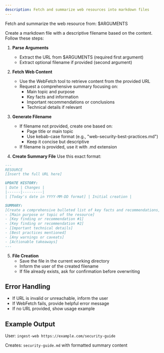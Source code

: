 ```yaml
---
description: Fetch and summarize web resources into markdown files
---
```


Fetch and summarize the web resource from: $ARGUMENTS

Create a markdown file with a descriptive filename based on the content. Follow these steps:

1. **Parse Arguments**
   - Extract the URL from $ARGUMENTS (required first argument)
   - Extract optional filename if provided (second argument)

2. **Fetch Web Content**
   - Use the WebFetch tool to retrieve content from the provided URL
   - Request a comprehensive summary focusing on:
     - Main topic and purpose
     - Key facts and information
     - Important recommendations or conclusions
     - Technical details if relevant

3. **Generate Filename**
   - If filename not provided, create one based on:
     - Page title or main topic
     - Use kebab-case format (e.g., "web-security-best-practices.md")
     - Keep it concise but descriptive
   - If filename is provided, use it with .md extension

4. **Create Summary File**
   Use this exact format:

```markdown
---
RESOURCE
[Insert the full URL here]

UPDATE HISTORY:
| Date | Changes |
|------|---------|
| [Today's date in YYYY-MM-DD format] | Initial creation |

SUMMARY:
[Create a comprehensive bulleted list of key facts and recommendations, such as:]
- [Main purpose or topic of the resource]
- [Key finding or recommendation #1]
- [Key finding or recommendation #2]
- [Important technical details]
- [Best practices mentioned]
- [Any warnings or caveats]
- [Actionable takeaways]
---
```

5. **File Creation**
   - Save the file in the current working directory
   - Inform the user of the created filename
   - If file already exists, ask for confirmation before overwriting

## Error Handling
- If URL is invalid or unreachable, inform the user
- If WebFetch fails, provide helpful error message
- If no URL provided, show usage example

## Example Output
User: `ingest-web https://example.com/security-guide`

Creates: `security-guide.md` with formatted summary content